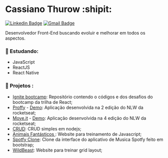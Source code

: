 # Cassiano Thurow :shipit:

[![Linkedin Badge](https://img.shields.io/badge/-LinkedIn-blue?style=flat-square&logo=Linkedin&logoColor=white&link=https://www.linkedin.com/in/cassiano-thurow-8b78b6128/)](https://www.linkedin.com/in/cassiano-thurow-8b78b6128/)
[![Gmail Badge](https://img.shields.io/badge/-cassiano.thurow@gmail.com-red?style=flat-square&logo=Gmail&logoColor=white&link=mailto:cassiano.thurow@gmail.com)](mailto:cassiano.thurow@gmail.com)


Desenvolvedor Front-End buscando evoluir e melhorar em todos os aspectos.

### :notebook_with_decorative_cover: Estudando:

- JavaScript
- ReactJS
- React Native


### 🚀 Projetos :


- [Ignite bootcamp](https://github.com/CassianoThurow/ignite-reactjs): Repositório contendo o códigos e dos desafios do bootcamp da trilha de React;
- [Proffy](https://github.com/CassianoThurow/nlw2) - [Demo](https://proffy-livid-gamma.vercel.app/): Aplicação desenvolvida na 2 edição do NLW da rocketseat; 
- [Move.it](https://github.com/CassianoThurow/nlw04-nextjs) - [Demo](https://nlw04-nextjs.vercel.app): Aplicação desenvolvida na 4 edição do NLW da rocketseat; 
- [CRUD](https://github.com/CassianoThurow/piIVB): CRUD simples em nodejs;
- [Animais Fantásticos
](https://github.com/CassianoThurow/origamid/tree/master/dom_effects/animais-fantasticos-elementos): Website para treinamento de Javascript;
- [Spotfy Clone](https://github.com/CassianoThurow/Spotify-Clone-Web): Clone da interface do aplicativo de Musica Spotfy feito em bootstrap;
- [WildBeast](https://github.com/CassianoThurow/grid-layout): Website para treinar grid layout;

